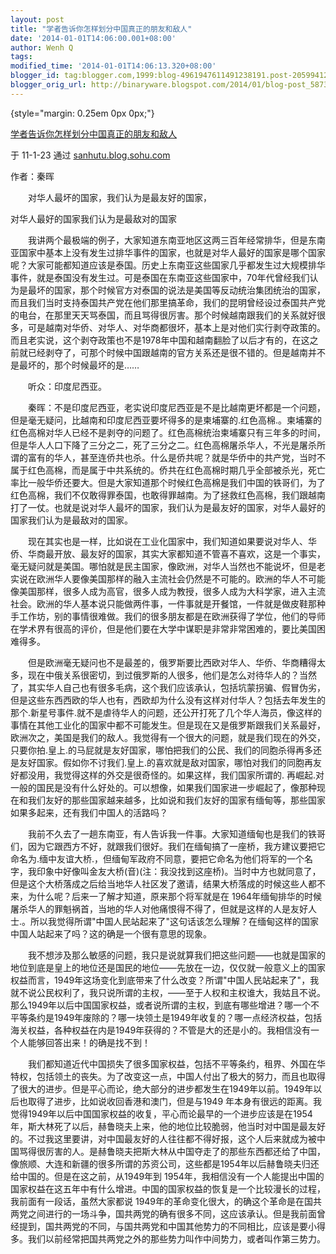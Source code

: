 ```yaml
---
layout: post
title: "学者告诉你怎样划分中国真正的朋友和敌人"
date: '2014-01-01T14:06:00.001+08:00'
author: Wenh Q
tags:
modified_time: '2014-01-01T14:06:13.320+08:00'
blogger_id: tag:blogger.com,1999:blog-4961947611491238191.post-205994128455856057
blogger_orig_url: http://binaryware.blogspot.com/2014/01/blog-post_5873.html
---
```


 {style="margin: 0.25em 0px 0px;"}

[学者告诉你怎样划分中国真正的朋友和敌人](http://sanhutu.blog.sohu.com/166376175.html)

于 11-1-23 通过 [sanhutu.blog.sohu.com](http://sanhutu.blog.sohu.com/)


作者：秦晖

　　对华人最坏的国家，我们认为是最友好的国家，

对华人最好的国家我们认为是最敌对的国家

　　我讲两个最极端的例子，大家知道东南亚地区这两三百年经常排华，但是东南亚国家中基本上没有发生过排华事件的国家，也就是对华人最好的国家是哪个国家呢？大家可能都知道应该是泰国。历史上东南亚这些国家几乎都发生过大规模排华事件，就是泰国没有发生过。可是泰国在东南亚这些国家中，70年代曾经我们认为是最坏的国家，那个时候官方对泰国的说法是美国等反动统治集团统治的国家，而且我们当时支持泰国共产党在他们那里搞革命，我们的昆明曾经设过泰国共产党的电台，在那里天天骂泰国，而且骂得很厉害。那个时候越南跟我们的关系就好很多，可是越南对华侨、对华人、对华商都很坏，基本上是对他们实行剥夺政策的。而且老实说，这个剥夺政策也不是1978年中国和越南翻脸了以后才有的，在这之前就已经剥夺了，可那个时候中国跟越南的官方关系还是很不错的。但是越南并不是最坏的，那个时候最坏的是……

　　听众：印度尼西亚。

　　秦晖：不是印度尼西亚，老实说印度尼西亚是不是比越南更坏都是一个问题，但是毫无疑问，比越南和印度尼西亚要坏得多的是柬埔寨的.红色高棉.。柬埔寨的红色高棉对华人已经不是剥夺的问题了。红色高棉统治柬埔寨只有三年多的时间，但是华人人口下降了三分之二，死了三分之二。红色高棉屠杀华人，不光是屠杀所谓的富有的华人，甚至连侨共也杀。什么是侨共呢？就是华侨中的共产党，当时不属于红色高棉，而是属于中共系统的。侨共在红色高棉时期几乎全部被杀光，死亡率比一般华侨还要大。但是大家知道那个时候红色高棉是我们中国的铁哥们，为了红色高棉，我们不仅敢得罪泰国，也敢得罪越南。为了拯救红色高棉，我们跟越南打了一仗。也就是说对华人最坏的国家，我们认为是最友好的国家，对华人最好的国家我们认为是最敌对的国家。

　　现在其实也是一样，比如说在工业化国家中，我们知道如果要说对华人、华侨、华商最开放、最友好的国家，其实大家都知道不管喜不喜欢，这是一个事实，毫无疑问就是美国。哪怕就是民主国家，像欧洲，对华人当然也不能说坏，但是老实说在欧洲华人要像美国那样的融入主流社会仍然是不可能的。欧洲的华人不可能像美国那样，很多人成为高官，很多人成为教授，很多人成为大科学家，进入主流社会。欧洲的华人基本说只能做两件事，一件事就是开餐馆，一件就是做皮鞋那种手工作坊，别的事情很难做。我们的很多朋友都是在欧洲获得了学位，他们的导师在学术界有很高的评价，但是他们要在大学中谋职是非常非常困难的，要比美国困难得多。

　　但是欧洲毫无疑问也不是最差的，俄罗斯要比西欧对华人、华侨、华商糟得太多，现在中俄关系很密切，到过俄罗斯的人很多，他们是怎么对待华人的？当然了，其实华人自己也有很多毛病，这个我们应该承认，包括坑蒙拐骗、假冒伪劣，但是这些东西西欧的华人也有，西欧却为什么没有这样对付华人？包括去年发生的那个.新星号事件.就不是虐待华人的问题，还公开打死了几个华人海员，像这样的事情在其他工业化的国家中都不可能发生。但是现在又是俄罗斯跟我们关系最好，欧洲次之，美国是我们的敌人。我觉得有一个很大的问题，就是我们现在的外交，只要你拍.皇上.的马屁就是友好国家，哪怕把我们的公民、我们的同胞杀得再多还是友好国家。假如你不讨我们.皇上.的喜欢就是敌对国家，哪怕对我们的同胞再友好都没用，我觉得这样的外交是很奇怪的。如果这样，我们国家所谓的.
再崛起.对一般的国民是没有什么好处的。可以想像，如果我们国家进一步崛起了，像那种现在和我们友好的那些国家越来越多，比如说和我们友好的国家有缅甸等，那些国家如果多起来，还有我们中国人的活路吗？


　　我前不久去了一趟东南亚，有人告诉我一件事。大家知道缅甸也是我们的铁哥们，因为它跟西方不好，就跟我们很好。我们在缅甸搞了一座桥，我方建议要把它命名为.缅中友谊大桥.，但缅甸军政府不同意，要把它命名为他们将军的一个名字，我印象中好像叫金友大桥(音)(注：我没找到这座桥)。当时中方也就同意了，但是这个大桥落成之后给当地华人社区发了邀请，结果大桥落成的时候这些人都不来，为什么呢？后来一了解才知道，原来那个将军就是在
1964年缅甸排华的时候屠杀华人的罪魁祸首，当地的华人对他痛恨得不得了，但就是这样的人是友好人士.。所以我觉得所谓"中国人民站起来了"这句话该怎么理解？在缅甸这样的国家中国人站起来了吗？这的确是一个很有意思的现象。

　　我不想涉及那么敏感的问题，我只是说就算我们把这些问题——也就是国家的地位到底是皇上的地位还是国民的地位——先放在一边，仅仅就一般意义上的国家权益而言，1949年这场变化到底带来了什么改变？所谓"中国人民站起来了"，我就不说公民权利了，我只说所谓的主权，——至于人权和主权谁大，我姑且不说。那么1949年以后中国国家权益，或者说所谓的主权，到底有哪些增进？哪一个不平等条约是1949年废除的？哪一块领土是1949年收复的？哪一点经济权益，包括海关权益，各种权益在内是1949年获得的？不管是大的还是小的。我相信没有一个人能够回答出来！的确是找不到！


　　我们都知道近代中国损失了很多国家权益，包括不平等条约，租界、外国在华特权，包括领土的丧失。为了改变这一点，中国人付出了极大的努力，而且也取得了很大的进步。但是平心而论，绝大部分的进步都发生在1949年以前。1949年以后也取得了进步，比如说收回香港和澳门，但是与1949
年本身有很远的距离。我觉得1949年以后中国国家权益的收复，平心而论最早的一个进步应该是在1954年，斯大林死了以后，赫鲁晓夫上来，他的地位比较脆弱，他当时对中国是最友好的。不过我这里要讲，对中国最友好的人往往都不得好报，这个人后来就成为被中国骂得很厉害的人。是赫鲁晓夫把斯大林从中国夺走了的那些东西都还给了中国，像旅顺、大连和新疆的很多所谓的苏资公司，这些都是1954年以后赫鲁晓夫归还给中国的。但是在这之前，从1949年到
1954年，我相信没有一个人能提出中国的国家权益在这五年中有什么增进。中国的国家权益的恢复是一个比较漫长的过程，我前面有一段话，虽然大家都说
1949年的革命变化很大，的确这个革命是在国共两党之间进行的一场斗争，国共两党的确有很多不同，这应该承认。但是我前面曾经提到，国共两党的不同，与国共两党和中国其他势力的不同相比，应该是要小得多。我们以前经常把国共两党之外的那些势力叫作中间势力，或者叫作第三势力。
